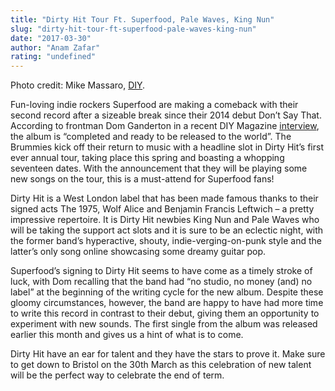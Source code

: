 ```yaml
---
title: "Dirty Hit Tour Ft. Superfood, Pale Waves, King Nun"
slug: "dirty-hit-tour-ft-superfood-pale-waves-king-nun"
date: "2017-03-30"
author: "Anam Zafar"
rating: "undefined"
---
```


Photo credit: Mike Massaro, [DIY](http://diymag.com/2014/11/03/superfood-interview-it-means-more-to-us-than-just-being-popular-and-cool-for-ten-minutes).

Fun-loving indie rockers Superfood are making a comeback with their second record after a sizeable break since their 2014 debut Don’t Say That. According to frontman Dom Ganderton in a recent DIY Magazine [interview](http://diymag.com/2017/02/07/in-the-studio-superfood-2017-dirty-hit), the album is “completed and ready to be released to the world”. The Brummies kick off their return to music with a headline slot in Dirty Hit’s first ever annual tour, taking place this spring and boasting a whopping seventeen dates. With the announcement that they will be playing some new songs on the tour, this is a must-attend for Superfood fans!

Dirty Hit is a West London label that has been made famous thanks to their signed acts The 1975, Wolf Alice and Benjamin Francis Leftwich – a pretty impressive repertoire. It is Dirty Hit newbies King Nun and Pale Waves who will be taking the support act slots and it is sure to be an eclectic night, with the former band’s hyperactive, shouty, indie-verging-on-punk style and the latter’s only song online showcasing some dreamy guitar pop.

Superfood’s signing to Dirty Hit seems to have come as a timely stroke of luck, with Dom recalling that the band had “no studio, no money (and) no label” at the beginning of the writing cycle for the new album. Despite these gloomy circumstances, however, the band are happy to have had more time to write this record in contrast to their debut, giving them an opportunity to experiment with new sounds. The first single from the album was released earlier this month and gives us a hint of what is to come.

Dirty Hit have an ear for talent and they have the stars to prove it. Make sure to get down to Bristol on the 30th March as this celebration of new talent will be the perfect way to celebrate the end of term.
